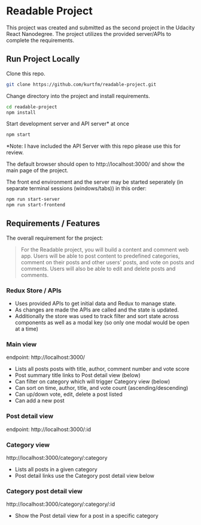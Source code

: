 # Readable Project

This project was created and submitted as the second project in the Udacity React Nanodegree.  The project utilizes the provided server/APIs to complete the requirements.


## Run Project Locally

Clone this repo.
```bash
git clone https://github.com/kurtfm/readable-project.git
```

Change directory into the project and install requirements.
```bash
cd readable-project
npm install
```

Start development server and API server* at once
```bash
npm start
```

*Note: I have included the API Server with this repo please use this for review.

The default browser should open to http://localhost:3000/ and show the main page of the project.

The front end environment and the server may be started seperately (in separate terminal sessions (windows/tabs)) in this order:
```bash
npm run start-server
npm run start-frontend
```

## Requirements / Features
The overall requirement for the project:
> For the Readable project, you will build a content and comment web app. Users will be able to post content to predefined categories, comment on their posts and other users' posts, and vote on posts and comments. Users will also be able to edit and delete posts and comments.

### Redux Store / APIs
- Uses provided APIs to get initial data and Redux to manage state.
- As changes are made the APIs are called and the state is updated.
- Additionally the store was used to track filter and sort state across components as well as a modal key (so only one modal would be open at a time)

### Main view
endpoint: http://localhost:3000/

- Lists all posts posts with title, author, comment number and vote score
- Post summary title links to Post detail view (below)
- Can filter on category which will trigger Category view (below)
- Can sort on time, author, title, and vote count (ascending/descending)
- Can up/down vote, edit, delete a post listed
- Can add a new post

### Post detail view
endpoint: http://localhost:3000/:id


### Category view
http://localhost:3000/category/:category

- Lists all posts in a given category
- Post detail links use the Category post detail view below

### Category post detail view
http://localhost:3000/category/:category/:id

- Show the Post detail view for a post in a specific category